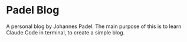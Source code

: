 # Padel Blog

A personal blog by Johannes Padel. The main purpose of this is to learn Claude Code in terminal, to create a simple blog.